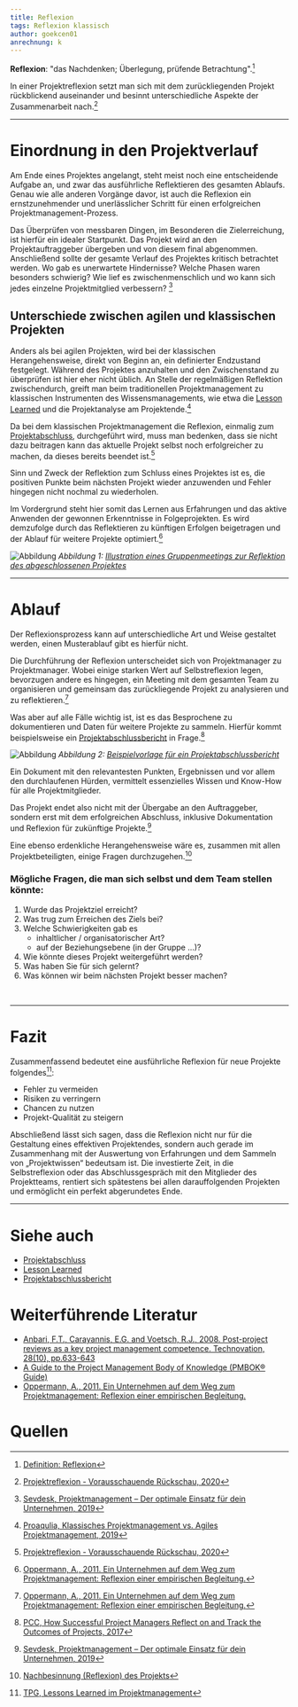 ```yaml
---
title: Reflexion
tags: Reflexion klassisch 
author: goekcen01
anrechnung: k
---
```



**Reflexion**: "das Nachdenken; Überlegung, prüfende Betrachtung".[^1]

In einer Projektreflexion setzt man sich mit dem zurückliegenden Projekt rückblickend auseinander und besinnt unterschiedliche Aspekte der Zusammenarbeit nach.[^2] <br><hr>


# Einordnung in den Projektverlauf

Am Ende eines Projektes angelangt, steht meist noch eine entscheidende Aufgabe an, und zwar das ausführliche Reflektieren des gesamten Ablaufs. Genau wie alle anderen Vorgänge davor, ist auch die Reflexion ein ernstzunehmender und unerlässlicher Schritt für einen erfolgreichen Projektmanagement-Prozess.

Das Überprüfen von messbaren Dingen, im Besonderen die Zielerreichung, ist hierfür ein idealer Startpunkt. Das Projekt wird an den Projektauftraggeber übergeben und von diesem final abgenommen. Anschließend sollte der gesamte Verlauf des Projektes kritisch betrachtet werden. Wo gab es unerwartete Hindernisse? Welche Phasen waren besonders schwierig? Wie lief es zwischenmenschlich und wo kann sich jedes einzelne Projektmitglied verbessern? [^3]

## Unterschiede zwischen agilen und klassischen Projekten

Anders als bei agilen Projekten, wird bei der klassischen Herangehensweise, direkt von Beginn an, ein definierter Endzustand festgelegt. 
Während des Projektes anzuhalten und den Zwischenstand zu überprüfen ist hier eher nicht üblich.
An Stelle der regelmäßigen Reflektion zwischendurch, greift man beim traditionellen Projektmanagement zu klassischen Instrumenten des Wissensmanagements, wie etwa die [Lesson Learned](Lessons_Learned.md) und die Projektanalyse am Projektende.[^4]

Da bei dem klassischen Projektmanagement die Reflexion, einmalig zum [Projektabschluss](Projektabschluss.md), durchgeführt wird, muss man bedenken, dass sie nicht dazu beitragen kann das aktuelle Projekt selbst noch erfolgreicher zu machen, da dieses bereits beendet ist.[^2] 

Sinn und Zweck der Reflektion zum Schluss eines Projektes ist es, die positiven Punkte beim nächsten Projekt wieder anzuwenden und Fehler hingegen nicht nochmal zu wiederholen.

Im Vordergrund steht hier somit das Lernen aus Erfahrungen und das aktive Anwenden der gewonnen Erkenntnisse in Folgeprojekten. 
Es wird demzufolge durch das Reflektieren zu künftigen Erfolgen beigetragen und der Ablauf für weitere Projekte optimiert.[^8]

![Abbildung](Reflexion/what-is-project-management-process.png)
*Abbildung 1: [Illustration eines Gruppenmeetings zur Reflektion des abgeschlossenen Projektes](https://images.app.goo.gl/SCjDD73gDcpNFknX6)* <br><hr>

# Ablauf

Der Reflexionsprozess kann auf unterschiedliche Art und Weise gestaltet werden, einen Musterablauf gibt es hierfür nicht.

Die Durchführung der Reflexion unterscheidet sich von Projektmanager zu Projektmanager. Wobei einige starken Wert auf Selbstreflexion legen, bevorzugen andere es hingegen, ein Meeting mit dem gesamten Team zu organisieren und gemeinsam das zurückliegende Projekt zu analysieren und zu reflektieren.[^8]

Was aber auf alle Fälle wichtig ist, ist es das Besprochene zu dokumentieren und Daten für weitere Projekte zu sammeln. Hierfür kommt beispielsweise ein [Projektabschlussbericht](Projektabschlussbericht.md) in Frage.[^5]

![Abbildung](Reflexion/440836_1_De_5_Fig2_HTML.png)
*Abbildung 2: [Beispielvorlage für ein Projektabschlussbericht](https://images.app.goo.gl/ayaGZiNhzzog48B48)*

Ein Dokument mit den relevantesten Punkten, Ergebnissen und vor allem den durchlaufenen Hürden, vermittelt essenzielles Wissen und Know-How für alle Projektmitglieder.

Das Projekt endet also nicht mit der Übergabe an den Auftraggeber, sondern erst mit dem erfolgreichen Abschluss, inklusive Dokumentation und Reflexion für zukünftige Projekte.[^3]

Eine ebenso erdenkliche Herangehensweise wäre es, zusammen mit allen Projektbeteiligten, einige Fragen durchzugehen.[^6] 

### Mögliche Fragen, die man sich selbst und dem Team stellen könnte:
1.  Wurde das Projektziel erreicht? 
2.  Was trug zum Erreichen des Ziels bei?
3.  Welche Schwierigkeiten gab es
     -   inhaltlicher / organisatorischer Art?
     -   auf der Beziehungsebene (in der Gruppe ...)?
4.  Wie könnte dieses Projekt weitergeführt werden?
5.  Was haben Sie für sich gelernt?
6. Was können wir beim nächsten Projekt besser machen? 

<br><hr>


# Fazit

Zusammenfassend bedeutet eine ausführliche Reflexion für neue Projekte folgendes[^7]: 
* Fehler zu vermeiden
* Risiken zu verringern
* Chancen zu nutzen
* Projekt-Qualität zu steigern

Abschließend lässt sich sagen, dass die Reflexion nicht nur für die Gestaltung eines effektiven Projektendes, sondern auch gerade im Zusammenhang mit der Auswertung von Erfahrungen und dem Sammeln von „Projektwissen“ bedeutsam ist. Die investierte Zeit, in die Selbstreflexion oder das Abschlussgespräch mit den Mitglieder des Projektteams, rentiert sich spätestens bei allen darauffolgenden Projekten und ermöglicht ein perfekt abgerundetes Ende. <br><hr>


# Siehe auch

* [Projektabschluss](Projektabschluss.md)
* [Lesson Learned](Lessons_Learned.md)
* [Projektabschlussbericht](Projektabschlussbericht.md)


# Weiterführende Literatur

* [Anbari, F.T., Carayannis, E.G. and Voetsch, R.J., 2008. Post-project reviews as a key project management competence. Technovation, 28(10), pp.633-643](https://www.researchgate.net/profile/Robert-Voetsch/publication/245131310_Post-project_reviews_as_a_key_project_management_competence/links/5ebab3a4458515626ca18fe0/Post-project-reviews-as-a-key-project-management-competence.pdf)
* [A Guide to the Project Management Body of Knowledge (PMBOK® Guide)](https://www.pmi.org/pmbok-guide-standards/foundational/PMBOK)
* [Oppermann, A., 2011. Ein Unternehmen auf dem Weg zum Projektmanagement: Reflexion einer empirischen Begleitung.](https://hildok.bsz-bw.de/files/131/386760373.pdf)


# Quellen

[^1]: [Definition: Reflexion](https://www.duden.de/rechtschreibung/Reflexion)

[^2]: [Projektreflexion - Vorausschauende Rückschau, 2020](https://blog.internet-halunken.de/agiles-projektmanagement/projektreflexion-vorausschauende-rueckschau/)

[^3]: [Sevdesk, Projektmanagement – Der optimale Einsatz für dein Unternehmen, 2019](https://sevdesk.de/blog/projektmanagement/#phasen-des-projektmanagement)

[^4]: [Proaqulia, Klassisches Projektmanagement vs. Agiles Projektmanagement, 2019](https://www.proaquila.de/2019/02/22/klassisches-projektmanagement-versus-agiles-projektmanagement/)

[^5]: [PCC, How Successful Project Managers Reflect on and Track the Outcomes of Projects, 2017](https://climb.pcc.edu/blog/how-successful-project-managers-reflect-on-and-track-the-outcomes-of-projects)

[^6]: [Nachbesinnung (Reflexion) des Projekts](https://lehrerfortbildung-bw.de/st_kompetenzen/weiteres/projekt/projektkompetenz/instrumente/bewertung/fragebogen_nachbesinnung.htm)

[^7]: [TPG, Lessons Learned im Projektmanagement](https://www.theprojectgroup.com/blog/lessons-learned-im-projektmanagement/)

[^8]:[Oppermann, A., 2011. Ein Unternehmen auf dem Weg zum Projektmanagement: Reflexion einer empirischen Begleitung.](https://hildok.bsz-bw.de/files/131/386760373.pdf)




